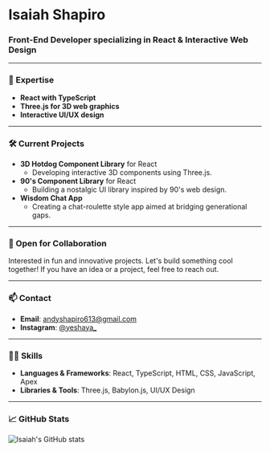 # Isaiah Shapiro
### Front-End Developer specializing in React & Interactive Web Design

---

### 🚀 Expertise
- **React with TypeScript**
- **Three.js for 3D web graphics**
- **Interactive UI/UX design**

---

### 🛠️ Current Projects
- **3D Hotdog Component Library** for React
  - Developing interactive 3D components using Three.js.
- **90's Component Library** for React
  - Building a nostalgic UI library inspired by 90's web design.
- **Wisdom Chat App**
  - Creating a chat-roulette style app aimed at bridging generational gaps.

---

### 💼 Open for Collaboration
Interested in fun and innovative projects. Let's build something cool together! If you have an idea or a project, feel free to reach out.

---

### 📫 Contact
- **Email**: [andyshapiro613@gmail.com](mailto:andyshapiro613@gmail.com)
- **Instagram**: [@yeshaya_](https://www.instagram.com/yeshaya_)

---

### 👨‍💻 Skills
- **Languages & Frameworks**: React, TypeScript, HTML, CSS, JavaScript, Apex
- **Libraries & Tools**: Three.js, Babylon.js, UI/UX Design

---

### 📈 GitHub Stats
![Isaiah's GitHub stats](https://github-readme-stats.vercel.app/api?username=Isaiahshap&show_icons=true&theme=radical)


